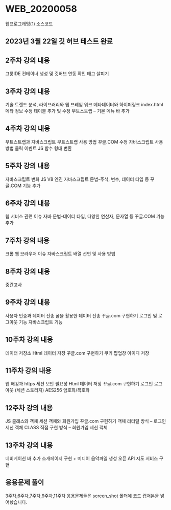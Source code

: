 # WEB_20200058
웹프로그래밍(1) 소스코드
## 2023년 3월 22일 깃 허브 테스트 완료
## 2주차 강의 내용
그룸IDE 컨테이너 생성 및 깃허브 연동 확인
태그 살피기
## 3주차 강의 내용
기술 트렌드 분석, 라이브러리와 웹 프레임 워크 
메타데이터와 하이퍼링크
index.html 메타 정보 수정
테이블 추가 및 수정
부트스트랩 – 기본 메뉴 바 추가
## 4주차 강의 내용
부트스트랩과 자바스크립트
부트스트랩 사용 방법
꾸글.COM 수정
자바스크립트
사용 방법
클릭 이벤트 JS 함수 형태 변환
## 5주차 강의 내용
자바스크립트 변화
JS V8 엔진
자바스크립트 문법-주석, 변수, 데이터 타입 등
꾸글.COM 기능 추가
## 6주차 강의 내용
웹 서비스 관련 이슈
자바 문법-데이터 타입, 다양한 연산자, 문자열 등
꾸글.COM 기능 추가
## 7주차 강의 내용
크롬 웹 브라우저 이슈
자바스크립트 배열 선언 및 사용 방법
## 8주차 강의 내용
중간고사
## 9주차 강의 내용
사용자 인증과 데이터 전송
폼을 활용한 데이터 전송
꾸글.com 구현하기
로그인 및 로그아웃 기능
자바스크립트 기능
## 10주차 강의 내용
데이터 저장소
Html 데이터 저장
꾸글.com 구현하기
쿠키 팝업창
아이디 저장
## 11주차 강의 내용
웹 해킹과 https 
세션 보안 필요성
Html 데이터 저장
꾸글.com 구현하기
로그인 로그아웃 (세션 스토리지)
AES256 암호화/복호화
## 12주차 강의 내용
JS 클래스와 객체
세션 객체와 회원가입
꾸글.com 구현하기
객체 리터럴 방식 – 로그인 세션 객체
CLASS 직접 구현 방식 – 회원가입 세션 객체
## 13주차 강의 내용
네비게이션 바 추가
소개페이지 구현 + 미디어 음악파일 생성
오픈 API 지도 서비스 구현
## 응용문제 풀이
3주차,6주차,7주차,9주차,11주차 응용문제들은 screen_shot 폴더에 코드 캡쳐본을 넣어놨습니다.